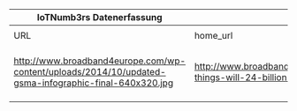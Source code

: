 |IoTNumb3rs Datenerfassung|||||||||||
| ---- | ---- | ---- | ---- | ---- | ---- | ---- | ---- | ---- | ---- | ---- |
||||||||||||
|URL|home_url|filename|device_class|device_count|market_class|market_volume|prognosis_year|publication_year|authorship_class|Dropbox folder|
|http://www.broadband4europe.com/wp-content/uploads/2014/10/updated-gsma-infographic-final-640x320.jpg|http://www.broadband4europe.com/internet-things-will-24-billion-devices-2020/|file2_updated-gsma-infographic-final-640x320.jpg||||||||Pattoho/20181115-1802|
